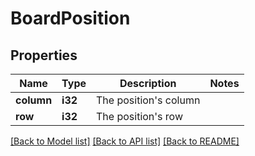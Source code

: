 # BoardPosition

## Properties

Name | Type | Description | Notes
------------ | ------------- | ------------- | -------------
**column** | **i32** | The position's column | 
**row** | **i32** | The position's row | 

[[Back to Model list]](../README.md#documentation-for-models) [[Back to API list]](../README.md#documentation-for-api-endpoints) [[Back to README]](../README.md)


